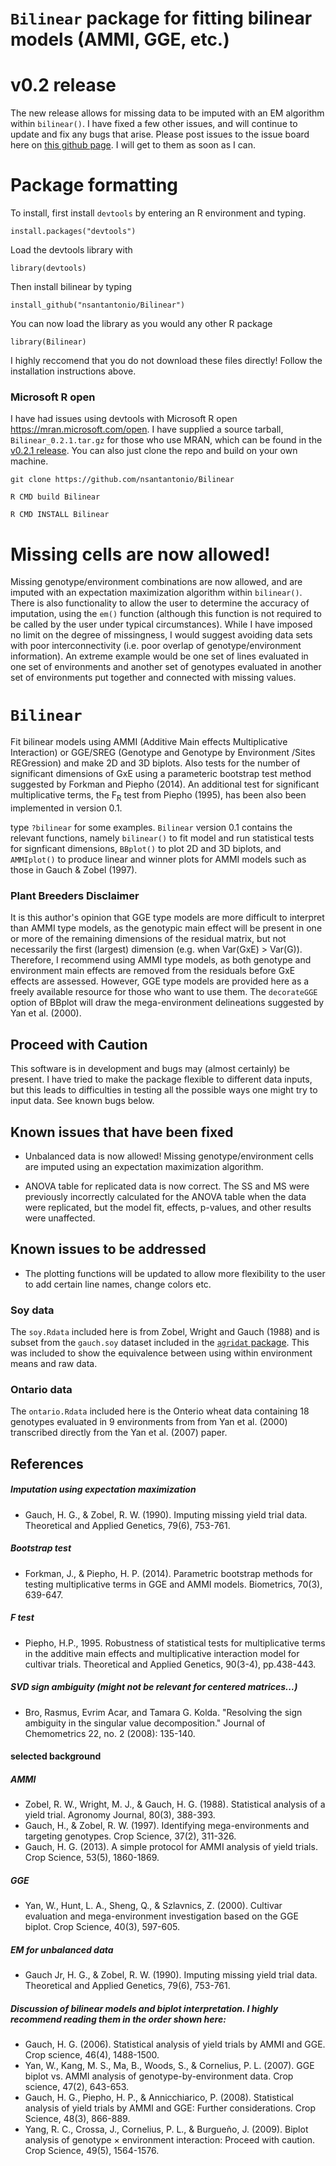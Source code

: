 # ```Bilinear``` package for fitting bilinear models (AMMI, GGE, etc.)

# v0.2 release

The new release allows for missing data to be imputed with an EM algorithm within ```bilinear()```. I have fixed a few other issues, and will continue to update and fix any bugs that arise. Please post issues to the issue board here on [this github page](https://github.com/nsantantonio/Bilinear/issues). I will get to them as soon as I can.

# Package formatting

<!-- (August 21, 2017, eclipse edition)  This is the first formal R package for ```bilinear```, version 0.1!  To install, first install ```devtools``` by entering an R environment and typing.  -->

To install, first install ```devtools``` by entering an R environment and typing.  

```install.packages("devtools")```

Load the devtools library with

```library(devtools)```

Then install bilinear by typing

```install_github("nsantantonio/Bilinear")```

You can now load the library as you would any other R package

```library(Bilinear)```

I highly reccomend that you do not download these files directly! Follow the installation instructions above.

### Microsoft R open

I have had issues using devtools with Microsoft R open <https://mran.microsoft.com/open>. I have supplied a source tarball, ```Bilinear_0.2.1.tar.gz``` for those who use MRAN, which can be found in the [v0.2.1 release](https://github.com/nsantantonio/Bilinear/releases/tag/v0.2.1). You can also just clone the repo and build on your own machine. 

```git clone https://github.com/nsantantonio/Bilinear```

```R CMD build Bilinear```

```R CMD INSTALL Bilinear```

# Missing cells are now allowed!
Missing genotype/environment combinations are now allowed, and are imputed with an expectation maximization algorithm within ```bilinear()```. There is also functionality to allow the user to determine the accuracy of imputation, using the ```em()``` function (although this function is not required to be called by the user under typical circumstances). While I have imposed no limit on the degree of missingness, I would suggest avoiding data sets with poor interconnectivity (i.e. poor overlap of genotype/environment information). An extreme example would be one set of lines evaluated in one set of environments and another set of genotypes evaluated in another set of environments put together and connected with missing values. 

# ```Bilinear```

Fit bilinear models using AMMI (Additive Main effects Multiplicative Interaction) or GGE/SREG (Genotype and Genotype by Environment /Sites REGression) and make 2D and 3D biplots.  Also tests for the number of significant dimensions of GxE using a parameteric bootstrap test method suggested by Forkman and Piepho (2014). An additional test for significant multiplicative terms, the F<sub>R</sub> test from Piepho (1995), has been also been implemented in version 0.1.

type ```?bilinear``` for some examples.  ```Bilinear``` version 0.1 contains the relevant functions, namely ```bilinear()``` to fit model and run statistical tests for signficant dimensions, ```BBplot()``` to plot 2D and 3D biplots, and ```AMMIplot()``` to produce linear and winner plots for AMMI models such as those in Gauch & Zobel (1997).

### Plant Breeders Disclaimer
It is this author's opinion that GGE type models are more difficult to interpret than AMMI type models, as the genotypic main effect will be present in one or more of the remaining dimensions of the residual matrix, but not necessarily the first (largest) dimension (e.g. when Var(GxE) > Var(G)).  Therefore, I recommend using AMMI type models, as both genotype and environment main effects are removed from the residuals before GxE effects are assessed.  However, GGE type models are provided here as a freely available resource for those who want to use them. The ```decorateGGE``` option of BBplot will draw the mega-environment delineations suggested by Yan et al. (2000).

## Proceed with Caution
This software is in development and bugs may (almost certainly) be present. I have tried to make the package flexible to different data inputs, but this leads to difficulties in testing all the possible ways one might try to input data. See known bugs below.

## Known issues that have been fixed

* Unbalanced data is now allowed! Missing genotype/environment cells are imputed using an expectation maximization algorithm. 

* ANOVA table for replicated data is now correct. The SS and MS were previously incorrectly calculated for the ANOVA table when the data were replicated, but the model fit, effects, p-values, and other results were unaffected. 

## Known issues to be addressed

<!--* genotype and environment names CANNOT be integers, and must contain at least one non-numeric character (it should also work if they are of class ```character```, but I have yet to test this). This will be fixed in the very near future when I get a few spare minutes to look into it. -->

* The plotting functions will be updated to allow more flexibility to the user to add certain line names, change colors etc.
<!-- * the dataframe needs to be sorted by environment and then genotype in order to print the proper mean square values for the PCs. This does not effect the test, but it does make an erroneous Mean Square values for the PCs.  -->

<!-- * There is an inconsistancy in the behavior of the winner plot of ```AMMIplot()``` with some data. I have not had the time to investigate this and do not know when I will get to it. -->


<!-- * Need balanced data.  At this time, the program requires balanced data across genotypes and environments (i.e. all genotypes observed in all environments).  If just one or two cells are missing, you could impute the genotype effect + environment effect (i.e. no GxE) for that cell. The program will run with unequal replication within each location, but each genotype must be observed at least once in each environment, and unequal replication could result in erroneous estimates (the program should print a warning if there is unequal replication).  Eventually an EM algorithm might be implemented to account for unbalanced data as suggested by Gauch and Zorbel (1990). This is planned to be implemented soon. For unbalanced data, where each genotype is observed at least once in each environment, you could cetainly use a mixed model treating genotypes as random and estimate within environment blups.   -->

<!-- ### Eventually R package to CRAN ?:
When I find time to produce a slightly more polished, flexible and tested program, it may be submitted to CRAN as an R package. 
 -->
### Soy data
The ```soy.Rdata``` included here is from Zobel, Wright and Gauch (1988) and is subset from the ```gauch.soy``` dataset included in the [```agridat``` package](https://github.com/kwstat/agridat). This was included to show the equivalence between using within environment means and raw data. 
### Ontario data
The ```ontario.Rdata``` included here is the Onterio wheat data containing 18 genotypes evaluated in 9 environments from from Yan et al. (2000) transcribed directly from the Yan et al. (2007) paper. 


## References 
##### Imputation using expectation maximization
- Gauch, H. G., & Zobel, R. W. (1990). Imputing missing yield trial data. Theoretical and Applied Genetics, 79(6), 753-761.

##### Bootstrap test
- Forkman, J., & Piepho, H. P. (2014). Parametric bootstrap methods for testing multiplicative terms in GGE and AMMI models. Biometrics, 70(3), 639-647. 

##### F test
- Piepho, H.P., 1995. Robustness of statistical tests for multiplicative terms in the additive main effects and multiplicative interaction model for cultivar trials. Theoretical and Applied Genetics, 90(3-4), pp.438-443.

##### SVD sign ambiguity (might not be relevant for centered matrices...)
- Bro, Rasmus, Evrim Acar, and Tamara G. Kolda. "Resolving the sign ambiguity in the singular value decomposition." Journal of Chemometrics 22, no. 2 (2008): 135-140.

#### selected background

##### AMMI
- Zobel, R. W., Wright, M. J., & Gauch, H. G. (1988). Statistical analysis of a yield trial. Agronomy Journal, 80(3), 388-393.
- Gauch, H., & Zobel, R. W. (1997). Identifying mega-environments and targeting genotypes. Crop Science, 37(2), 311-326.
- Gauch, H. G. (2013). A simple protocol for AMMI analysis of yield trials. Crop Science, 53(5), 1860-1869.

##### GGE
- Yan, W., Hunt, L. A., Sheng, Q., & Szlavnics, Z. (2000). Cultivar evaluation and mega-environment investigation based on the GGE biplot. Crop Science, 40(3), 597-605.

##### EM for unbalanced data
- Gauch Jr, H. G., & Zobel, R. W. (1990). Imputing missing yield trial data. Theoretical and Applied Genetics, 79(6), 753-761.

##### Discussion of bilinear models and biplot interpretation. I highly recommend reading them in the order shown here:

- Gauch, H. G. (2006). Statistical analysis of yield trials by AMMI and GGE. Crop science, 46(4), 1488-1500.
- Yan, W., Kang, M. S., Ma, B., Woods, S., & Cornelius, P. L. (2007). GGE biplot vs. AMMI analysis of genotype-by-environment data. Crop science, 47(2), 643-653.
- Gauch, H. G., Piepho, H. P., & Annicchiarico, P. (2008). Statistical analysis of yield trials by AMMI and GGE: Further considerations. Crop Science, 48(3), 866-889.
- Yang, R. C., Crossa, J., Cornelius, P. L., & Burgueño, J. (2009). Biplot analysis of genotype × environment interaction: Proceed with caution. Crop Science, 49(5), 1564-1576.


